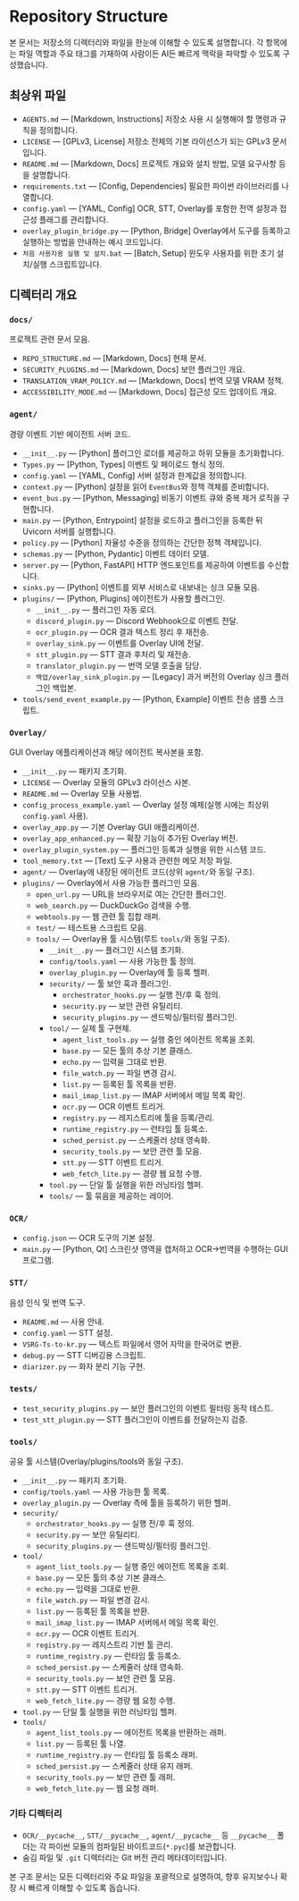 # Repository Structure

본 문서는 저장소의 디렉터리와 파일을 한눈에 이해할 수 있도록 설명합니다. 각 항목에는 파일 역할과 주요 태그를 기재하여 사람이든 AI든 빠르게 맥락을 파악할 수 있도록 구성했습니다.

## 최상위 파일
- `AGENTS.md` — [Markdown, Instructions] 저장소 사용 시 실행해야 할 명령과 규칙을 정의합니다.
- `LICENSE` — [GPLv3, License] 저장소 전체의 기본 라이선스가 되는 GPLv3 문서입니다.
- `README.md` — [Markdown, Docs] 프로젝트 개요와 설치 방법, 모델 요구사항 등을 설명합니다.
- `requirements.txt` — [Config, Dependencies] 필요한 파이썬 라이브러리를 나열합니다.
- `config.yaml` — [YAML, Config] OCR, STT, Overlay를 포함한 전역 설정과 접근성 플래그를 관리합니다.
- `overlay_plugin_bridge.py` — [Python, Bridge] Overlay에서 도구를 등록하고 실행하는 방법을 안내하는 예시 코드입니다.
- `처음 사용자용 실행 및 설치.bat` — [Batch, Setup] 윈도우 사용자를 위한 초기 설치/실행 스크립트입니다.

## 디렉터리 개요

### `docs/`
프로젝트 관련 문서 모음.
- `REPO_STRUCTURE.md` — [Markdown, Docs] 현재 문서.
- `SECURITY_PLUGINS.md` — [Markdown, Docs] 보안 플러그인 개요.
- `TRANSLATION_VRAM_POLICY.md` — [Markdown, Docs] 번역 모델 VRAM 정책.
- `ACCESSIBILITY_MODE.md` — [Markdown, Docs] 접근성 모드 업데이트 개요.

### `agent/`
경량 이벤트 기반 에이전트 서버 코드.
- `__init__.py` — [Python] 플러그인 로더를 제공하고 하위 모듈을 초기화합니다.
- `Types.py` — [Python, Types] 이벤트 및 페이로드 형식 정의.
- `config.yaml` — [YAML, Config] 서버 설정과 한계값을 정의합니다.
- `context.py` — [Python] 설정을 읽어 `EventBus`와 정책 객체를 준비합니다.
- `event_bus.py` — [Python, Messaging] 비동기 이벤트 큐와 중복 제거 로직을 구현합니다.
- `main.py` — [Python, Entrypoint] 설정을 로드하고 플러그인을 등록한 뒤 Uvicorn 서버를 실행합니다.
- `policy.py` — [Python] 자율성 수준을 정의하는 간단한 정책 객체입니다.
- `schemas.py` — [Python, Pydantic] 이벤트 데이터 모델.
- `server.py` — [Python, FastAPI] HTTP 엔드포인트를 제공하여 이벤트를 수신합니다.
- `sinks.py` — [Python] 이벤트를 외부 서비스로 내보내는 싱크 모듈 모음.
- `plugins/` — [Python, Plugins] 에이전트가 사용할 플러그인.
  - `__init__.py` — 플러그인 자동 로더.
  - `discord_plugin.py` — Discord Webhook으로 이벤트 전달.
  - `ocr_plugin.py` — OCR 결과 텍스트 정리 후 재전송.
  - `overlay_sink.py` — 이벤트를 Overlay UI에 전달.
  - `stt_plugin.py` — STT 결과 후처리 및 재전송.
  - `translator_plugin.py` — 번역 모델 호출을 담당.
  - `백업/overlay_sink_plugin.py` — [Legacy] 과거 버전의 Overlay 싱크 플러그인 백업본.
- `tools/send_event_example.py` — [Python, Example] 이벤트 전송 샘플 스크립트.

### `Overlay/`
GUI Overlay 애플리케이션과 해당 에이전트 복사본을 포함.
- `__init__.py` — 패키지 초기화.
- `LICENSE` — Overlay 모듈의 GPLv3 라이선스 사본.
- `README.md` — Overlay 모듈 사용법.
- `config_process_example.yaml` — Overlay 설정 예제(실행 시에는 최상위 `config.yaml` 사용).
- `overlay_app.py` — 기본 Overlay GUI 애플리케이션.
- `overlay_app_enhanced.py` — 확장 기능이 추가된 Overlay 버전.
- `overlay_plugin_system.py` — 플러그인 등록과 실행을 위한 시스템 코드.
- `tool_memory.txt` — [Text] 도구 사용과 관련한 메모 저장 파일.
- `agent/` — Overlay에 내장된 에이전트 코드(상위 `agent/`와 동일 구조).
- `plugins/` — Overlay에서 사용 가능한 플러그인 모음.
  - `open_url.py` — URL을 브라우저로 여는 간단한 플러그인.
  - `web_search.py` — DuckDuckGo 검색을 수행.
  - `webtools.py` — 웹 관련 툴 집합 래퍼.
  - `test/` — 테스트용 스크립트 모음.
  - `tools/` — Overlay용 툴 시스템(루트 `tools/`와 동일 구조).
    - `__init__.py` — 플러그인 시스템 초기화.
    - `config/tools.yaml` — 사용 가능한 툴 정의.
    - `overlay_plugin.py` — Overlay에 툴 등록 헬퍼.
    - `security/` — 툴 보안 훅과 플러그인.
      - `orchestrator_hooks.py` — 실행 전/후 훅 정의.
      - `security.py` — 보안 관련 유틸리티.
      - `security_plugins.py` — 샌드박싱/필터링 플러그인.
    - `tool/` — 실제 툴 구현체.
      - `agent_list_tools.py` — 실행 중인 에이전트 목록을 조회.
      - `base.py` — 모든 툴의 추상 기본 클래스.
      - `echo.py` — 입력을 그대로 반환.
      - `file_watch.py` — 파일 변경 감시.
      - `list.py` — 등록된 툴 목록을 반환.
      - `mail_imap_list.py` — IMAP 서버에서 메일 목록 확인.
      - `ocr.py` — OCR 이벤트 트리거.
      - `registry.py` — 레지스트리에 툴을 등록/관리.
      - `runtime_registry.py` — 런타임 툴 등록소.
      - `sched_persist.py` — 스케줄러 상태 영속화.
      - `security_tools.py` — 보안 관련 툴 모음.
      - `stt.py` — STT 이벤트 트리거.
      - `web_fetch_lite.py` — 경량 웹 요청 수행.
    - `tool.py` — 단일 툴 실행을 위한 러닝타임 헬퍼.
    - `tools/` — 툴 묶음을 제공하는 레이어.

### `OCR/`
- `config.json` — OCR 도구의 기본 설정.
- `main.py` — [Python, Qt] 스크린샷 영역을 캡처하고 OCR→번역을 수행하는 GUI 프로그램.

### `STT/`
음성 인식 및 번역 도구.
- `README.md` — 사용 안내.
- `config.yaml` — STT 설정.
- `VSRG-Ts-to-kr.py` — 텍스트 파일에서 영어 자막을 한국어로 변환.
- `debug.py` — STT 디버깅용 스크립트.
- `diarizer.py` — 화자 분리 기능 구현.

### `tests/`
- `test_security_plugins.py` — 보안 플러그인의 이벤트 필터링 동작 테스트.
- `test_stt_plugin.py` — STT 플러그인이 이벤트를 전달하는지 검증.

### `tools/`
공유 툴 시스템(Overlay/plugins/tools와 동일 구조).
- `__init__.py` — 패키지 초기화.
- `config/tools.yaml` — 사용 가능한 툴 목록.
- `overlay_plugin.py` — Overlay 측에 툴을 등록하기 위한 헬퍼.
- `security/`
  - `orchestrator_hooks.py` — 실행 전/후 훅 정의.
  - `security.py` — 보안 유틸리티.
  - `security_plugins.py` — 샌드박싱/필터링 플러그인.
- `tool/`
  - `agent_list_tools.py` — 실행 중인 에이전트 목록을 조회.
  - `base.py` — 모든 툴의 추상 기본 클래스.
  - `echo.py` — 입력을 그대로 반환.
  - `file_watch.py` — 파일 변경 감시.
  - `list.py` — 등록된 툴 목록을 반환.
  - `mail_imap_list.py` — IMAP 서버에서 메일 목록 확인.
  - `ocr.py` — OCR 이벤트 트리거.
  - `registry.py` — 레지스트리 기반 툴 관리.
  - `runtime_registry.py` — 런타임 툴 등록소.
  - `sched_persist.py` — 스케줄러 상태 영속화.
  - `security_tools.py` — 보안 관련 툴 모음.
  - `stt.py` — STT 이벤트 트리거.
  - `web_fetch_lite.py` — 경량 웹 요청 수행.
- `tool.py` — 단일 툴 실행을 위한 러닝타임 헬퍼.
- `tools/`
  - `agent_list_tools.py` — 에이전트 목록을 반환하는 래퍼.
  - `list.py` — 등록된 툴 나열.
  - `runtime_registry.py` — 런타임 툴 등록소 래퍼.
  - `sched_persist.py` — 스케줄러 상태 유지 래퍼.
  - `security_tools.py` — 보안 관련 툴 래퍼.
  - `web_fetch_lite.py` — 웹 요청 래퍼.

### 기타 디렉터리
- `OCR/__pycache__`, `STT/__pycache__`, `agent/__pycache__` 등 `__pycache__` 폴더는 각 파이썬 모듈의 컴파일된 바이트코드(`*.pyc`)를 보관합니다.
- 숨김 파일 및 `.git` 디렉터리는 Git 버전 관리 메타데이터입니다.

본 구조 문서는 모든 디렉터리와 주요 파일을 포괄적으로 설명하여, 향후 유지보수나 확장 시 빠르게 이해할 수 있도록 돕습니다.
